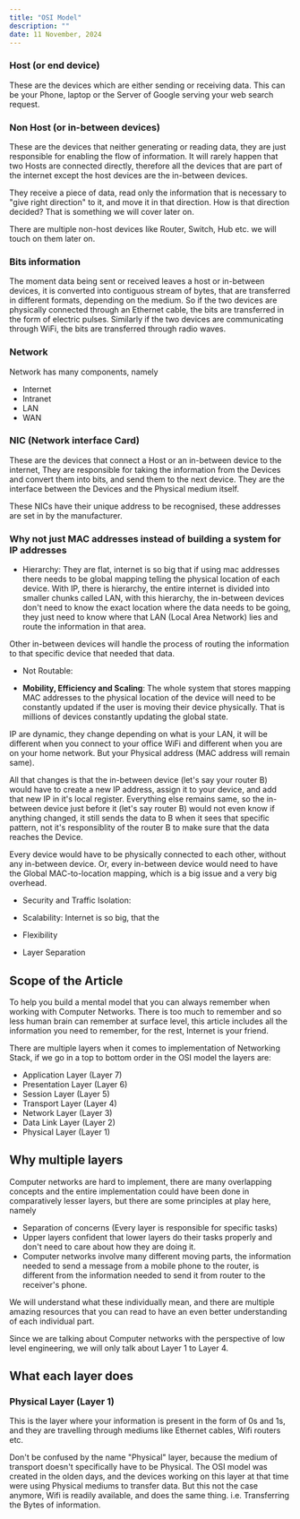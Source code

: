 ```yaml
---
title: "OSI Model"
description: ""
date: 11 November, 2024
---
```


### Host (or end device)

These are the devices which are either sending or receiving data. This can be your Phone, laptop or the Server of Google serving your web search request.

### Non Host (or in-between devices)

These are the devices that neither generating or reading data, they are just responsible for enabling the flow of information. It will rarely happen that two Hosts are connected directly, therefore all the devices that are part of the internet except the host devices are the in-between devices.

They receive a piece of data, read only the information that is necessary to "give right direction" to it, and move it in that direction. How is that direction decided? That is something we will cover later on.

There are multiple non-host devices like Router, Switch, Hub etc. we will touch on them later on.

### Bits information

The moment data being sent or received leaves a host or in-between devices, it is converted into contiguous stream of bytes, that are transferred in different formats, depending on the medium. So if the two devices are physically connected through an Ethernet cable, the bits are transferred in the form of electric pulses. Similarly if the two devices are communicating through WiFi, the bits are transferred through radio waves.

### Network

Network has many components, namely

- Internet
- Intranet
- LAN
- WAN

### NIC (Network interface Card)

These are the devices that connect a Host or an in-between device to the internet, They are responsible for taking the information from the Devices and convert them into bits, and send them to the next device. They are the interface between the Devices and the Physical medium itself.

These NICs have their unique address to be recognised, these addresses are set in by the manufacturer.

### Why not just MAC addresses instead of building a system for IP addresses

- Hierarchy: They are flat, internet is so big that if using mac addresses there needs to be global mapping telling the physical location of each device. With IP, there is hierarchy, the entire internet is divided into smaller chunks called LAN, with this hierarchy, the in-between devices don't need to know the exact location where the data needs to be going, they just need to know where that LAN (Local Area Network) lies and route the information in that area.

Other in-between devices will handle the process of routing the information to that specific device that needed that data.

- Not Routable:

- **Mobility, Efficiency and Scaling**: The whole system that stores mapping MAC addresses to the physical location of the device will need to be constantly updated if the user is moving their device physically. That is millions of devices constantly updating the global state.

IP are dynamic, they change depending on what is your LAN, it will be different when you connect to your office WiFi and different when you are on your home network. But your Physical address (MAC address will remain same).

All that changes is that the in-between device (let's say your router B) would have to create a new IP address, assign it to your device, and add that new IP in it's local register. Everything else remains same, so the in-between device just before it (let's say router B) would not even know if anything changed, it still sends the data to B when it sees that specific pattern, not it's responsiblity of the router B to make sure that the data reaches the Device.

Every device would have to be physically connected to each other, without any in-between device. Or, every in-between device would need to have the Global MAC-to-location mapping, which is a big issue and a very big overhead.

- Security and Traffic Isolation:

- Scalability: Internet is so big, that the
- Flexibility
- Layer Separation

## Scope of the Article

To help you build a mental model that you can always remember when working with Computer Networks. There is too much to remember and so less human brain can remember at surface level, this article includes all the information you need to remember, for the rest, Internet is your friend.

There are multiple layers when it comes to implementation of Networking Stack, if we go in a top to bottom order in the OSI model the layers are:

- Application Layer (Layer 7)
- Presentation Layer (Layer 6)
- Session Layer (Layer 5)
- Transport Layer (Layer 4)
- Network Layer (Layer 3)
- Data Link Layer (Layer 2)
- Physical Layer (Layer 1)

## Why multiple layers

Computer networks are hard to implement, there are many overlapping concepts and the entire implementation could have been done in comparatively lesser layers, but there are some principles at play here, namely

- Separation of concerns (Every layer is responsible for specific tasks)
- Upper layers confident that lower layers do their tasks properly and don't need to care about how they are doing it.
- Computer networks involve many different moving parts, the information needed to send a message from a mobile phone to the router, is different from the information needed to send it from router to the receiver's phone.

We will understand what these individually mean, and there are multiple amazing resources that you can read to have an even better understanding of each individual part.

Since we are talking about Computer networks with the perspective of low level engineering, we will only talk about Layer 1 to Layer 4.

## What each layer does

### Physical Layer (Layer 1)

This is the layer where your information is present in the form of 0s and 1s, and they are travelling through mediums like Ethernet cables, Wifi routers etc.

Don't be confused by the name "Physical" layer, because the medium of transport doesn't specifically have to be Physical. The OSI model was created in the olden days, and the devices working on this layer at that time were using Physical mediums to transfer data. But this not the case anymore, Wifi is readily available, and does the same thing. i.e. Transferring the Bytes of information.

###
